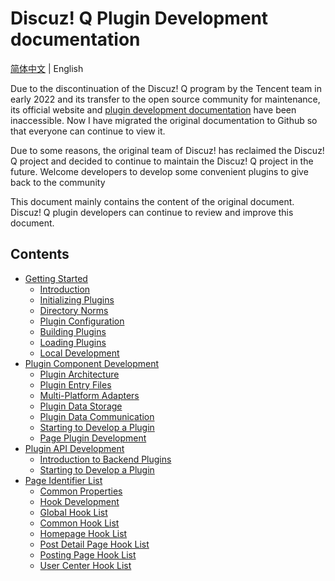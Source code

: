 # Discuz! Q Plugin Development documentation

[简体中文](./README.md) | English

Due to the discontinuation of the Discuz! Q program by the Tencent team in early 2022 and its transfer to the open source community for maintenance, its official website and [plugin development documentation](https://developer.discuz.chat/#/plugin/start) have been inaccessible. Now I have migrated the original documentation to Github so that everyone can continue to view it.

Due to some reasons, the original team of Discuz! has reclaimed the Discuz! Q project and decided to continue to maintain the Discuz! Q project in the future. Welcome developers to develop some convenient plugins to give back to the community

This document mainly contains the content of the original document. Discuz! Q plugin developers can continue to review and improve this document.

## Contents
 - [Getting Started](./start/)
   - [Introduction](./start/start.md)
   - [Initializing Plugins](./start/init.md)
   - [Directory Norms](./start/dir.md)
   - [Plugin Configuration](./start/config.md)
   - [Building Plugins](./start/build.md)
   - [Loading Plugins](./start/import.md)
   - [Local Development](./start/develop.md)
 - [Plugin Component Development](./components/)
   - [Plugin Architecture](./components/architecture.md)
   - [Plugin Entry Files](./components/entry.md)
   - [Multi-Platform Adapters](./components/adapter.md)
   - [Plugin Data Storage](./components/store.md)
   - [Plugin Data Communication](./components/connect.md)
   - [Starting to Develop a Plugin](./components/sample.md)
   - [Page Plugin Development](./components/page_plugin.md)
 - [Plugin API Development](./apis/)
   - [Introduction to Backend Plugins](./apis/be_start.md)
   - [Starting to Develop a Plugin](./apis/be_semple.md)
 - [Page Identifier List](./hooks/)
   - [Common Properties](./hooks/common_props.md)
   - [Hook Development](./hooks/hook_develop.md)
   - [Global Hook List](./hooks/plugin_system_hooks.md)
   - [Common Hook List](./hooks/plugin_global_hooks.md)
   - [Homepage Hook List](./hooks/plugin_index_hooks.md)
   - [Post Detail Page Hook List](./hooks/plugin_detail_hooks.md)
   - [Posting Page Hook List](./hooks/plugin_post_hooks.md)
   - [User Center Hook List](./hooks/plugin_user_center_hooks.md)
